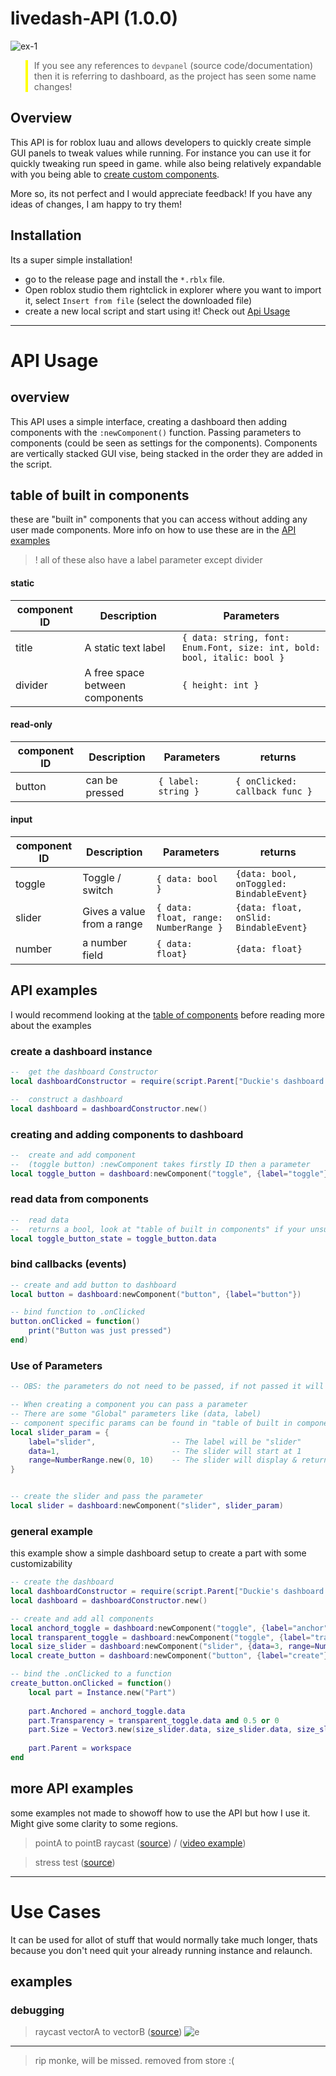# livedash-API (1.0.0)
![ex-1](videos/ex-1.gif)

<blockquote style="border-left: 4px solid yellow; padding-left: 10px; foreground:">
	If you see any references to <code>devpanel</code> (source code/documentation)
	then it is referring to dashboard, as the project has seen some name changes!
</blockquote>


## Overview
This API is for roblox luau and allows developers to quickly create simple GUI panels to tweak values 
while running. For instance you can use it for quickly tweaking run speed in game.
while also being relatively expandable with you being able to [create custom components](docs/component-creation.md).

More so, its not perfect and I would appreciate feedback!
If you have any ideas of changes, I am happy to try them!



## Installation

Its a super simple installation!

- go to the release page and install the ``*.rblx`` file.
- Open roblox studio them rightclick in explorer where you want to import it, select ``Insert from file`` (select the downloaded file)
- create a new local script and start using it! Check out [Api Usage](#api-usage)

***
# API Usage

## overview

This API uses a simple interface, creating a dashboard then adding components with the `:newComponent()`
function. Passing parameters to components (could be seen as settings for the components).
Components are vertically stacked GUI vise, being stacked in the order they are added in the script.

## table of built in components
these are "built in" components that you can access without adding 
any user made components. More info on how to use these are in the [API examples](#api-examples)

> ! all of these also have a label parameter except divider

#### static
| component ID | Description                     | Parameters                                                               |
| ------------ | ------------------------------- | ------------------------------------------------------------------------ |
| title        | A static text label             | `{ data: string, font: Enum.Font, size: int, bold: bool, italic: bool }` |
| divider      | A free space between components | `{ height: int }`                                                        |

#### read-only
| component ID | Description    | Parameters        | returns |
| ------------ | -------------- | ----------------- | ------- |
| button       | can be pressed | `{ label: string }` | `{ onClicked: callback func }` |


#### input
| component ID | Description                | Parameters                            | returns                                  |
| ------------ | -------------------------- | ------------------------------------- | ---------------------------------------- |
| toggle       | Toggle / switch            | `{ data: bool }`                      | `{data: bool, onToggled: BindableEvent}` |
| slider       | Gives a value from a range | `{ data: float, range: NumberRange }` | `{data: float, onSlid: BindableEvent}`   |
| number       | a number field             | `{ data: float}`                      | `{data: float}`                          |

## API examples
I would recommend looking at the [table of components](#table-of-built-in-components) before reading more about the examples

### create a dashboard instance
```lua
--  get the dashboard Constructor
local dashboardConstructor = require(script.Parent["Duckie's dashboard tool"].dashboard)

--  construct a dashboard 
local dashboard = dashboardConstructor.new()
```
### creating and adding components to dashboard
```lua
--  create and add component
--  (toggle button) :newComponent takes firstly ID then a parameter
local toggle_button = dashboard:newComponent("toggle", {label="toggle"})
```
### read data from components
```lua
--  read data
--  returns a bool, look at "table of built in components" if your unsure of what it returns
local toggle_button_state = toggle_button.data
```

### bind callbacks (events)
```lua
-- create and add button to dashboard
local button = dashboard:newComponent("button", {label="button"})

-- bind function to .onClicked
button.onClicked = function()
    print("Button was just pressed")
end)
```

### Use of Parameters
```lua
-- OBS: the parameters do not need to be passed, if not passed it will default to another value

-- When creating a component you can pass a parameter
-- There are some "Global" parameters like (data, label)
-- component specific params can be found in "table of built in components"
local slider_param = {
    label="slider",                 -- The label will be "slider"
    data=1,                         -- The slider will start at 1
    range=NumberRange.new(0, 10)    -- The slider will display & return a value between (0 - 10)
}


-- create the slider and pass the parameter
local slider = dashboard:newComponent("slider", slider_param)
```

### general example
this example show a simple dashboard setup to create a part with some customizability
```lua
-- create the dashboard
local dashboardConstructor = require(script.Parent["Duckie's dashboard tool"].dashboard)
local dashboard = dashboardConstructor.new()

-- create and add all components
local anchord_toggle = dashboard:newComponent("toggle", {label="anchor"})
local transparent_toggle = dashboard:newComponent("toggle", {label="transp"})
local size_slider = dashboard:newComponent("slider", {data=3, range=NumberRange.new(0, 10)})
local create_button = dashboard:newComponent("button", {label="create"})

-- bind the .onClicked to a function
create_button.onClicked = function()
	local part = Instance.new("Part")
	
	part.Anchored = anchord_toggle.data
	part.Transparency = transparent_toggle.data and 0.5 or 0
	part.Size = Vector3.new(size_slider.data, size_slider.data, size_slider.data)
	
	part.Parent = workspace
end

```

## more API examples

some examples not made to showoff how to use the API but how I use it. Might give some
clarity to some regions.

>pointA to pointB raycast ([source](src/ex-1.lua)) /
([video example](#debugging))


>stress test ([source](src/stress-test.1.lua))


***

# Use Cases

It can be used for allot of stuff that would normally take much longer, thats because
you don't need quit your already running instance and relaunch. 

## examples

### debugging

> raycast vectorA to vectorB ([source](src/ex-1.lua))
![e](videos/dbug.ex-1.gif)

***

> rip monke, will be missed. removed from store :(
